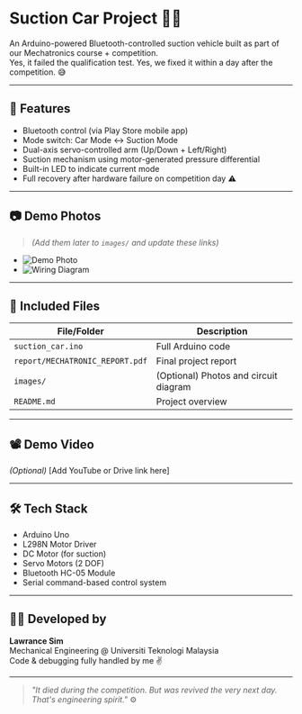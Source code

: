 # Suction Car Project 🚗🧲

An Arduino-powered Bluetooth-controlled suction vehicle built as part of our Mechatronics course + competition.  
Yes, it failed the qualification test. Yes, we fixed it within a day after the competition. 😅

---

## 🔧 Features
- Bluetooth control (via Play Store mobile app)
- Mode switch: Car Mode ↔ Suction Mode
- Dual-axis servo-controlled arm (Up/Down + Left/Right)
- Suction mechanism using motor-generated pressure differential
- Built-in LED to indicate current mode
- Full recovery after hardware failure on competition day ⚠️

---

## 📷 Demo Photos
> *(Add them later to `images/` and update these links)*

- ![Demo Photo](images/demo_photo.jpg)
- ![Wiring Diagram](images/wiring_diagram.jpg)

---

## 📁 Included Files
| File/Folder | Description |
|-------------|-------------|
| `suction_car.ino` | Full Arduino code |
| `report/MECHATRONIC_REPORT.pdf` | Final project report |
| `images/` | (Optional) Photos and circuit diagram |
| `README.md` | Project overview |

---

## 📽️ Demo Video  
*(Optional)* [Add YouTube or Drive link here]

---

## 🛠️ Tech Stack
- Arduino Uno
- L298N Motor Driver
- DC Motor (for suction)
- Servo Motors (2 DOF)
- Bluetooth HC-05 Module
- Serial command-based control system

---

## 👨‍💻 Developed by
**Lawrance Sim**  
Mechanical Engineering @ Universiti Teknologi Malaysia  
Code & debugging fully handled by me ✌️

---

> _"It died during the competition. But was revived the very next day. That's engineering spirit."_ ⚙️
